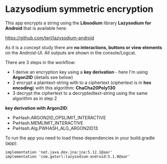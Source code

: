 # Lazysodium symmetric encryption

This app encrypts a string using the **Libsodium** library **Lazysodium for Android** that is available here:

https://github.com/terl/lazysodium-android

As it is a concept study there are **no interactions, buttons or view elements** on the Android-UI. 
All outputs are shown in the console/Logcat.

There are 3 steps in the workflow:
* 1 derive an encryption key using a **key derivation** - here I'm using **Argon2ID** (details see below)
* 2 encrypt a plaintext-string with to a ciphertext (ciphertext is in **hex encoding**) with this algorithm: **ChaCha20Poly130**
* 3 decrypt the ciphertext to a decryptedtext-string using the same algorithm as in step 2

**key derivation with Argon2ID**:
* PwHash.ARGON2ID_OPSLIMIT_INTERACTIVE
* PwHash.MEMLIMIT_INTERACTIVE
* PwHash.Alg.PWHASH_ALG_ARGON2ID13



To run the app you need to load these dependencies in your build.gradle (app):
```plaintext
implementation 'net.java.dev.jna:jna:5.12.1@aar'
implementation 'com.goterl:lazysodium-android:5.1.0@aar'
```


